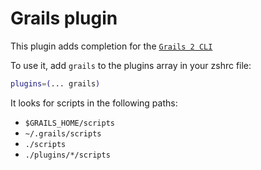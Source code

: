# Grails plugin

This plugin adds completion for the
[`Grails 2 CLI`](https://grails.github.io/grails2-doc/2.5.x/guide/commandLine.html)

To use it, add `grails` to the plugins array in your zshrc file:

```zsh
plugins=(... grails)
```

It looks for scripts in the following paths:

-   `$GRAILS_HOME/scripts`
-   `~/.grails/scripts`
-   `./scripts`
-   `./plugins/*/scripts`
